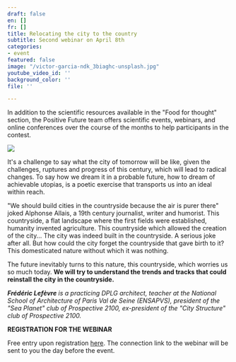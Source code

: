 ```yaml
---
draft: false
en: []
fr: []
title: Relocating the city to the country
subtitle: Second webinar on April 8th
categories:
- event
featured: false
image: "/victor-garcia-ndk_3biaghc-unsplash.jpg"
youtube_video_id: ''
background_color: ''
file: ''

---
```

In addition to the scientific resources available in the "Food for thought" section, the Positive Future team offers scientific events, webinars, and online conferences over the course of the months to help participants in the contest.

![](/webinaire_8avril_en.png)

It's a challenge to say what the city of tomorrow will be like, given the challenges, ruptures and progress of this century, which will lead to radical changes. To say how we dream it in a probable future, how to dream of achievable utopias, is a poetic exercise that transports us into an ideal within reach.

"We should build cities in the countryside because the air is purer there" joked Alphonse Allais, a 19th century journalist, writer and humorist. This countryside, a flat landscape where the first fields were established, humanity invented agriculture. This countryside which allowed the creation of the city... The city was indeed built in the countryside. A serious joke after all. But how could the city forget the countryside that gave birth to it? This domesticated nature without which it was nothing.

The future inevitably turns to this nature, this countryside, which worries us so much today. **We will try to understand the trends and tracks that could reinstall the city in the countryside.**

**_Frédéric Lefèvre_** _is a practicing DPLG architect, teacher at the National School of Architecture of Paris Val de Seine (ENSAPVS), president of the "Sea Planet" club of Prospective 2100, ex-president of the "City Structure" club of Prospective 2100._

**REGISTRATION FOR THE WEBINAR**

Free entry upon registration [here](https://www.weezevent.com/webinaire-reinstaller-la-ville-a-la-campagne). The connection link to the webinar will be sent to you the day before the event.